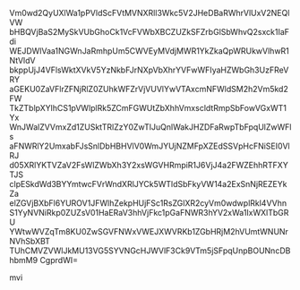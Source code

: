 Vm0wd2QyUXlWa1pPVldScFVtMVNXRll3Wkc5V2JHeDBaRWhrVlUxV2NEQlVW
bHBQVjBaS2MySkVUbGhoCk1VcFVWbXBCZUZkSFZrbGlSbWhvQ2sxck1IaFdi
WEJDWlVaa1NGWnJaRmhpUm5CWVEyMVdjMWR1YkZkaQpWRUkwVlhwR1NtVldV
bkppUjJ4VFlsWktXVkV5YzNkbFJrNXpVbXhrYVFwWFIyaHZWbGh3UzFReVRY
aGEKU0ZaVFlrZFNjRlZ0ZUhkWFZrVjVUVlYwVTAxcmNFWldSM2h2Vm5kd2FW
TkZTblpXYlhCS1pVWlplRk5ZCmFGWUtZbXhhVmxscldtRmpSbFowVGxWT1Yx
WnJWalZVVmxZd1ZUSktTRlZzY0ZwTlJuQnlWakJHZDFaRwpTbFpqUlZwWFls
aFNWRlY2UmxabFJsSnlDbHBHVlV0WmJYUjNZMFpXZEdSSVpHcFNiSEI0VlRJ
d05XRlYKTVZaV2FsWlZWbXh3Y2xsWGVHRmpiR1J6VjJ4a2FWZEhhRTFXYTJS
clpESkdWd3BYYmtwcFVrWndXRlJYCk5WTldSbFkyVW14a2ExSnNjREZEYkZa
elZGVjBXbFl6YUROV1JFWlhZekpHUjFSc1RsZGlXR2cyVm0wdwplRkl4VVhn
S1YyNVNiRkp0ZUZsV01HaERaV3hhVjFkc1pGaFNWR3hYV2xWa1IxWXlTbGRU
YWtwWVZqTm8KU0ZwSGVFNWxVWEJXWVRKb1ZGbHRjM2hVUmtWNUNrNVhSbXBT
TUhCMVZVWlJkMU13VG5SYVNGcHJWVlF3Ck9VTm5jSFpqUnpBOUNncDBhbmM9
CgprdWI=

mvi